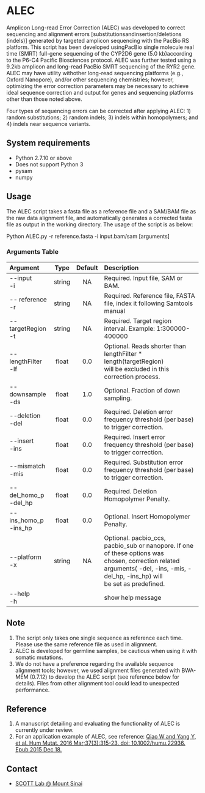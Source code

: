 # ALEC 
Amplicon Long-read Error Correction (ALEC) was developed to correct sequencing and alignment errors [substitutionsandinsertion/deletions (indels)] generated by targeted amplicon sequencing with the PacBio RS platform. This script has been developed usingPacBio single molecule real time (SMRT) full-gene sequencing of the CYP2D6 gene (5.0 kb)according to the P6-C4 Pacific Biosciences protocol. ALEC was further tested using a 9.2kb amplicon and long-read PacBio SMRT sequencing of the RYR2 gene. ALEC may have utility withother long-read sequencing platforms (e.g., Oxford Nanopore), and/or other sequencing chemistries; however, optimizing the error correction parameters may be necessary to achieve ideal sequence correction and output for genes and sequencing platforms other than those noted above.

Four types of sequencing errors can be corrected after applying ALEC: 1) random substitutions; 2) random indels; 3) indels within homopolymers; and 4) indels near sequence variants.

 
## System requirements
* Python 2.7.10 or above   
* Does not support Python 3 
* pysam
* numpy

## Usage
The ALEC script takes a fasta file as a reference file and a SAM/BAM file as the raw data alignment file, and automatically generates a corrected fasta file as output in the working directory. The usage of the script is as below:

Python ALEC.py -r reference.fasta -i input.bam/sam [arguments]

### Arguments Table

|Argument|Type|Default|Description|
|:-----|:---:|:---:|:---|
|--input <br/>   -i	| string	| NA	| Required. Input file, SAM or BAM. |
|-- reference<br/> -r|string|	NA	|Required. Reference file, FASTA file, index it following Samtools manual| 
|--targetRegion<br/> -t|	string|	NA	|Required. Target region interval. Example: 1:300000-400000|
|--lengthFilter<br/> -lf	|float|	0.0|	Optional. Reads shorter than lengthFilter * length(targetRegion)<br/> will be excluded in this correction process.|
|--downsample<br/>	-ds|	float|	1.0|	Optional. Fraction of down sampling. |
|--deletion<br/> -del|	float|	0.0	|Required. Deletion error frequency threshold (per base) to trigger correction.|
|--insert<br/> -ins|	float|	0.0|	Required. Insert error frequency threshold (per base) to trigger correction.|
|--mismatch<br/> -mis|	float	|0.0|	Required. Substitution error frequency threshold (per base) to trigger correction.|
|--del_homo_p<br/>-del_hp |	float	|0.0|	Required. Deletion Homopolymer Penalty.|
|--ins_homo_p<br/> -ins_hp |	float	|0.0|	Optional. Insert Homopolymer Penalty.|
|--platform<br/> -x|string|NA|Optional. pacbio_ccs, pacbio_sub or nanopore. If one of these options was<br/> chosen, correction related arguments( -del, -ins, -mis, -del_hp, -ins_hp) will<br/> be set as predefined.|
|--help <br/> -h| | |show help message|

## Note
1. The script only takes one single sequence as reference each time. Please use the same reference file as used in alignment. 
2. ALEC is developed for germline samples, be cautious when using it with somatic mutations.
3. We do not have a preference regarding the available sequence alignment tools; however, we used alignment files generated with BWA-MEM (0.7.12) to develop the ALEC script (see reference below for details). Files from other alignment tool could lead to unexpected performance. 

## Reference
1.  A manuscript detailing and evaluating the functionality of ALEC is currently under review.  
2.  For an application example of ALEC, see reference: 
  [Qiao W and Yang Y, et al. Hum Mutat. 2016 Mar;37(3):315-23. doi: 10.1002/humu.22936. Epub 2015 Dec 18.](https://www.ncbi.nlm.nih.gov/pubmed/26602992)
  
## Contact  
* [SCOTT Lab @ Mount Sinai](http://stuartscottlab.org/)

